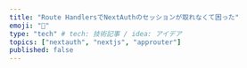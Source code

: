 ```yaml
---
title: "Route HandlersでNextAuthのセッションが取れなくて困った"
emoji: "🍪"
type: "tech" # tech: 技術記事 / idea: アイデア
topics: ["nextauth", "nextjs", "approuter"]
published: false
---
```

